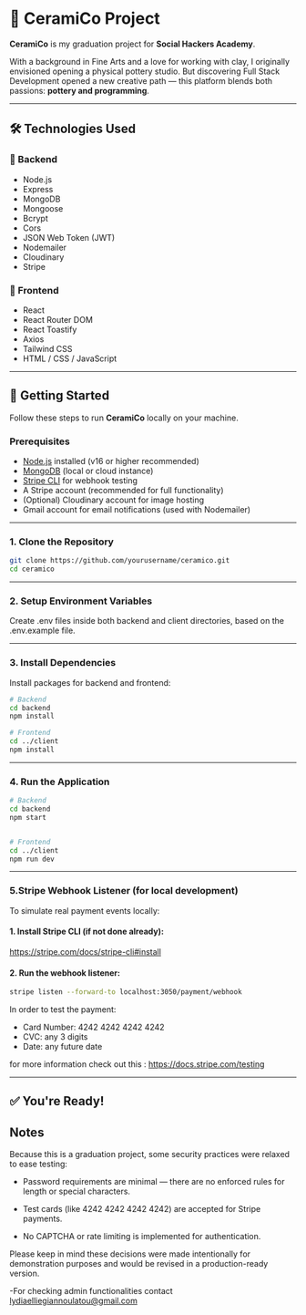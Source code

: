 # 🎨 CeramiCo Project

**CeramiCo** is my graduation project for **Social Hackers Academy**.

With a background in Fine Arts and a love for working with clay, I originally envisioned opening a physical pottery studio. But discovering Full Stack Development opened a new creative path — this platform blends both passions: **pottery and programming**.

---

## 🛠️ Technologies Used

### 🔧 Backend
- Node.js  
- Express  
- MongoDB  
- Mongoose  
- Bcrypt  
- Cors  
- JSON Web Token (JWT)  
- Nodemailer  
- Cloudinary  
- Stripe  

### 🎨 Frontend
- React  
- React Router DOM  
- React Toastify  
- Axios  
- Tailwind CSS  
- HTML / CSS / JavaScript  

---

## 🚀 Getting Started

Follow these steps to run **CeramiCo** locally on your machine.

### Prerequisites

- [Node.js](https://nodejs.org/) installed (v16 or higher recommended)
- [MongoDB](https://www.mongodb.com/) (local or cloud instance)
- [Stripe CLI](https://stripe.com/docs/stripe-cli#install) for webhook testing  
- A Stripe account (recommended for full functionality) 
- (Optional) Cloudinary account for image hosting
- Gmail account for email notifications (used with Nodemailer)

---

### 1. Clone the Repository

```bash
git clone https://github.com/yourusername/ceramico.git
cd ceramico
```
---
### 2. Setup Environment Variables

Create .env files inside both backend and client directories, based on the .env.example file.

---
### 3. Install Dependencies

Install packages for backend and frontend:

```bash
# Backend
cd backend
npm install

# Frontend
cd ../client
npm install
```
---

### 4. Run the Application
```bash
# Backend
cd backend
npm start


# Frontend
cd ../client
npm run dev
```
 ---
### 5.Stripe Webhook Listener (for local development)

To simulate real payment events locally:

#### 1. Install Stripe CLI (if not done already):
https://stripe.com/docs/stripe-cli#install

#### 2. Run the webhook listener:
```bash
stripe listen --forward-to localhost:3050/payment/webhook
```

In order to test the payment:
 - Card Number: 4242 4242 4242 4242
 - CVC: any 3 digits
 - Date: any future date


for more information check out this : https://docs.stripe.com/testing

---

## ✅ You're Ready!


## Notes
Because this is a graduation project, some security practices were relaxed to ease testing:

- Password requirements are minimal — there are no enforced rules for length or special characters.

- Test cards (like 4242 4242 4242 4242) are accepted for Stripe payments.

- No CAPTCHA or rate limiting is implemented for authentication.

Please keep in mind these decisions were made intentionally for demonstration purposes and would be revised in a production-ready version.

-For checking admin functionalities contact lydiaelliegiannoulatou@gmail.com